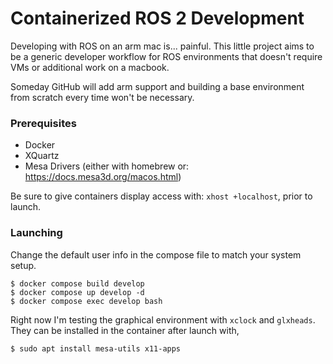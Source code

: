 # Containerized ROS 2 Development

Developing with ROS on an arm mac is... painful.
This little project aims to be a generic developer workflow for ROS environments that doesn't require VMs or additional work on a macbook.

Someday GitHub will add arm support and building a base environment from scratch every time won't be necessary.

### Prerequisites

- Docker
- XQuartz
- Mesa Drivers (either with homebrew or: https://docs.mesa3d.org/macos.html)

Be sure to give containers display access with: `xhost +localhost`, prior to launch.

### Launching

Change the default user info in the compose file to match your system setup.

```
$ docker compose build develop
$ docker compose up develop -d
$ docker compose exec develop bash
```

Right now I'm testing the graphical environment with `xclock` and `glxheads`.
They can be installed in the container after launch with,

```
$ sudo apt install mesa-utils x11-apps
```
